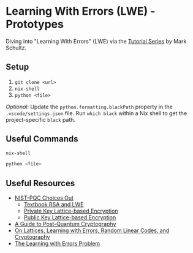 # Learning With Errors (LWE) - Prototypes

Diving into "Learning With Errors" (LWE) via the [Tutorial Series](https://mark-schultz.github.io/nist-standard-out/) by Mark Schultz.

## Setup

1. `git clone <url>`
2. `nix-shell`
3. `python <file>`

_Optional_: Update the `python.formatting.blackPath` property in the `.vscode/settings.json` file. Run `which black` within a Nix shell to get the project-specific `black` path.

## Useful Commands

```sh
nix-shell

python <file>
```

## Useful Resources

- [NIST-PQC Choices Out](https://mark-schultz.github.io/nist-standard-out/)
  - [Textbook RSA and LWE](https://mark-schultz.github.io/lattices-for-programmers-pt1/)
  - [Private Key Lattice-based Encryption](https://mark-schultz.github.io/lattices-for-programmers-pt2/)
  - [Public Key Lattice-based Encryption](https://mark-schultz.github.io/lattices-for-programmers-pt3/)
- [A Guide to Post-Quantum Cryptography](https://mark-schultz.github.io/lattices-for-programmers-pt1/)
- [On Lattices, Learning with Errors, Random Linear Codes, and Cryptography](https://cims.nyu.edu/~regev/papers/qcrypto.pdf)
- [The Learning with Errors Problem](https://cims.nyu.edu/~regev/papers/lwesurvey.pdf)
